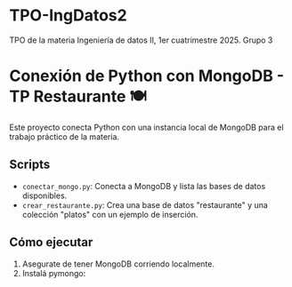 # TPO-IngDatos2
TPO de la materia Ingeniería de datos II, 1er cuatrimestre 2025.
Grupo 3

# Conexión de Python con MongoDB - TP Restaurante 🍽️

Este proyecto conecta Python con una instancia local de MongoDB para el trabajo práctico de la materia.

## Scripts

- `conectar_mongo.py`: Conecta a MongoDB y lista las bases de datos disponibles.
- `crear_restaurante.py`: Crea una base de datos "restaurante" y una colección "platos" con un ejemplo de inserción.

## Cómo ejecutar

1. Asegurate de tener MongoDB corriendo localmente.
2. Instalá pymongo:

